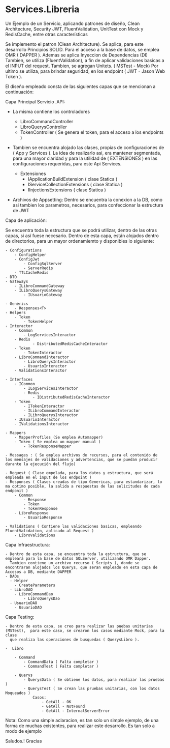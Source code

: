 # Services.Libreria
Un Ejemplo de un Servicio, aplicando patrones de diseño, Clean Architecture, Security JWT, FluentValidation, UnitTest con Mock y RedisCache, entre otras características

Se implemento el patron (Clean Architecture). Se aplica, para este desarrollo Principios SOLID.
Para el acceso a la base de datos, se emplea OMR ( DAPPER ). Ademas se aplica Inyeccion de Dependencias (DI) 
Tambien, se utiliza (FluentValidation), a fin de aplicar validaciones basicas a el INPUT del request.
Tambien, se agregan Unitets. ( MSTest - Mock)
Por ultimo se utiliza, para brindar seguridad, en los endpoint ( JWT - Jason Web Token ).

El diseño empleado consta de las siguientes capas que se mencionan a continuación:

Capa Principal Servicio .API:

- La misma contiene los controladores
  
  - LibroCommandController
  - LibroQuerysController
  - TokenController ( Se genera el token, para el acceso a los endpoints )
  
- Tambien se encuentra alojado las clases, propias de configuraciones de ( App y Services ). La idea de realizarlo asi, era mantener segmentada, 
  para una mayor claridad y para la utilidad de ( EXTENSIONES ) en las configuraciones requeridas, para este Api Services. 
  
  - Extensiones
	- IApplicationBuildExtension ( clase Statica )
	- IServiceCollectionExtensions ( clase Statica )
	- IInjectionsExtensions ( clase Statica )
	
- Archivos de Appsetting: Dentro se encuentra la conexion a la DB, como asi tambien los parametros, necesarios, para confeccionar la estructura de JWT

Capa de aplicación:

Se encuentra toda la estructura que se podrá utilizar, dentro de las otras capas, si así fuese necesario. Dentro de esta capa, están alojados dentro de directorios, para un mayor ordenamiemto y disponibles lo siguiente:

	- Configurations
 		- ConfigHelper
   		- ConfigJwt
     		- ConfigSqlServer
       		- ServerRedis
	 	- TTLCacheRedis
	- DTO
	- Gateways
 		- ILibroCommandGateway
   		- ILibroQuerysGateway
     		- IUsuarioGateway
       
	- Genérics	
 		- Responses<T>
	- Helpers
 		- Token
   			- TokenHelper
	- Interactor
		- Common
  			- LogServicesInteractor
  		- Redis
    			- DistributedRedisCacheInteractor
		- Token
  			- TokenInteractor
  		- LibroCommandInteractor
    		- LibroQuerysInteractor
      		- UsuarioInteractor
		- ValidationsInteractor
	
	- Interfaces
		- ICommon
  			- ILogServicesInteractor
     		- Redis
       			- IDistributedRedisCacheInteractor
		- Token
  			- ITokenInteractor
     		- ILibroCommandInteractor
       		- ILibroQuerysInteractor
	 	- IUsuarioInteractor
   		- IValidationsInteractor
	
	- Mappers 
		- MapperProfiles (Se emplea Automapper)
		- Token ( Se emplea un mapper manual )
  			- TokenResponseMapper
		
	- Messages : ( Se emplea archivos de recursos, para el contenido de los mensajes de validaciones y advertencias, que se puedan producir durante la ejecución del flujo)
	
	- Request ( Clase empelada, para los datos y estructura, que será empleada en el input de los endpoint )
	- Responses ( Clases creadas de tipo Genericas, para estandarizar, lo ma optimo posible, la salida a respuestas de las solicitudes de cada endponit )
 		- Common
   			- Response
      		- Token
			- TokenResponse
   		- LibroResponse
     		- UsuarioResponse
       
	- Validations ( Contiene las validaciones basicas, empleando FluentValidation, aplicado al Request )
 		- LibroValidations
		
Capa Infraestructura:

	- Dentro de esta capa, se encuentra toda la estructura, que se empleará para la base de datos SQLServer, utilizando OMR Dapper. 
	  Tambien contiene un archivo recurso ( Scripts ), donde se encontraran alojados los Querys, que seran empleado en esta capa de Accesos a DB, mediante DAPPER
	- DAOs
	  - Helper
   		- CreateParameters
	  - LibroDAO
   		- LibroCommandDao
     		- LibroQuerysDao
	  - UsuarioDAO
   		- UsuarioDAO
	  
Capa Testing:

	- Dentro de esta capa, se creo para realizar las puebas unitarias (MSTest),  para este caso, se crearon los casos mediante Mock, para la clase 
	  que realiza las operaciones de busquedas ( QuerysLibro ).
	  
	-  Libro
	
		- Command
			- CommandData ( Falta completar )
			- CommandTest ( Falta completar )
			
		- Querys
			- QuerysData ( Se obtiene los datos, para realizar las pruebas )
			- QuerysTest ( Se crean las pruebas unitarias, con los datos Moqueados )
				Casos:
					- GetAll - OK
					- GetAll - NotFound
					- GetAll - InternalServerError
			
Nota: Como una simple aclaracion, es tan solo un simple ejemplo, de una forma de muchas existentes, para realizar este desarrollo. Es tan solo a modo de ejemplo

Saludos.! Gracias
